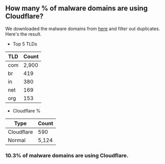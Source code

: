 ## How many % of malware domains are using Cloudflare?


We downloaded the malware domains from [here](https://urlhaus.abuse.ch) and filter out duplicates.
Here's the result.


[//]: # (start replacement)


- Top 5 TLDs

| TLD | Count |
| --- | --- |
| com | 2,900 |
| br | 419 |
| in | 380 |
| net | 169 |
| org | 153 |


- Cloudflare %

| Type | Count |
| --- | --- |
| Cloudflare | 590 |
| Normal | 5,124 |


### 10.3% of malware domains are using Cloudflare.